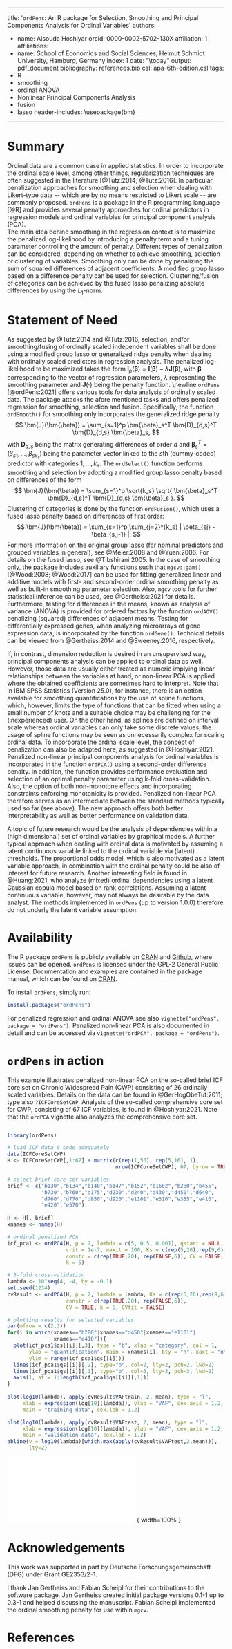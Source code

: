 
---
title: '``ordPens``: An R package for Selection, Smoothing and Principal Components
  Analysis for Ordinal Variables'
authors:
- name: Aisouda Hoshiyar
  orcid: 0000-0002-5702-130X
  affiliation: 1
affiliations:
- name: School of Economics and Social Sciences, Helmut Schmidt University, Hamburg, Germany
  index: 1
date: "\\today"
output: pdf_document
bibliography: references.bib
csl: apa-6th-edition.csl
tags:
- R
- smoothing
- ordinal ANOVA
- Nonlinear Principal Components Analysis
- fusion
- lasso
header-includes:
  \usepackage{bm}
---

# Summary


Ordinal data are a common case in applied statistics. In order to incorporate the ordinal scale level, among other things, regularization techniques are often suggested in the literature [@Tutz:2014; @Tutz:2016]. In particular, penalization approaches for smoothing and selection when dealing with Likert-type data -- which are by no means restricted to Likert scale -- are commonly proposed. 
``ordPens`` is a package in the R programming language [@R] and provides several penalty approaches for ordinal predictors in regression models and ordinal variables for principal component analysis (PCA).    
The main idea behind smoothing in the regression context is to maximize the penalized log-likelihood by introducing a penalty term and a tuning parameter controlling the amount of penalty. Different types of penalization can be considered, depending on whether to achieve smoothing, selection or clustering of variables. Smoothing only can be done by penalizing the sum of squared differences of adjacent coefficients. A modified group lasso based on a difference penalty can be used for selection. Clustering/fusion of categories can be achieved by the fused lasso penalizing absolute differences by using the $L_1$-norm. 

  
# Statement of Need 
 
As suggested by @Tutz:2014 and @Tutz:2016, selection, and/or smoothing/fusing of ordinally scaled independent variables shall be done using a modified group lasso or generalized ridge penalty when dealing with ordinally scaled predictors in regression analysis.
The penalized log-likelihood to be maximized takes the form $\bm{l}_p(\bm{\beta}) = \bm{l}(\bm{\beta}) - \lambda \bm{J}(\bm{\beta})$, with $\bm{\beta}$ corresponding to the vector of regression parameters, $\lambda$ representing the smoothing parameter and $\bm{J}(\cdot)$ being the penalty function. 
\newline
`ordPens` [@ordPens:2021] offers various tools for data analysis of ordinally scaled data. The package attacks the afore mentioned tasks and offers penalized regression for smoothing, selection and fusion. 
Specifically, the function `ordSmooth()` for smoothing only incorporates the generalized ridge penalty
$$
  \bm{J}(\bm{\beta}) = \sum_{s=1}^p \bm{\beta}_s^T \bm{D}_{d,s}^T \bm{D}_{d,s} \bm{\beta}_s,
$$
with $\bm{D}_{d,s}$ being the matrix generating differences of order $d$ and $\bm{\beta}_s^T = (\beta_{s1}, ..., \beta_{sk_{s}})$ being the parameter vector linked to the $s$th (dummy-coded) predictor with categories $1,...,k_s$. The `ordSelect()` function performs smoothing and selection by adopting a modified group lasso penalty based on differences of the form
$$
  \bm{J}(\bm{\beta}) = \sum_{s=1}^p \sqrt{k_s} \sqrt{ \bm{\beta}_s^T \bm{D}_{d,s}^T \bm{D}_{d,s} \bm{\beta}_s }.
$$
Clustering of categories is done by the function `ordFusion()`, which uses a fused lasso penalty based on differences of first order:
$$
  \bm{J}(\bm{\beta}) = \sum_{s=1}^p \sum_{j=2}^{k_s}  |  \beta_{sj} -  \beta_{s,j-1} |.
$$ 
For more information on the original group lasso (for nominal predictors and grouped variables in general), see @Meier:2008 and @Yuan:2006. For details on the fused lasso, see @Tibshirani:2005.
In the case of smoothing only, the package includes auxiliary functions such that ``mgcv::gam()`` [@Wood:2008; @Wood:2017] can be used for fitting generalized linear and additive models with first- and second-order ordinal smoothing penalty as well as built-in smoothing parameter selection. Also, ``mgcv`` tools for further statistical inference can be used, see @Gertheiss:2021 for details.
Furthermore, testing for differences in the means, known as analysis of variance (ANOVA) is provided for ordered factors by the function `ordAOV()` penalizing (squared) differences of adjacent means. Testing for differentially expressed genes, when analyzing microarrays of gene expression data, is incorporated by the function `ordGene()`. 
Technical details can be viewed from @Gertheiss:2014 and @Sweeney:2016, respectively.


If, in contrast, dimension reduction is desired in an unsupervised way, principal components analysis can be applied to ordinal data as well. However, those data are usually either treated as numeric implying linear relationships between the variables at hand, or non-linear PCA is applied where the obtained 
coefficients are sometimes hard to interpret. Note that in IBM SPSS Statistics (Version 25.0), for instance, there is an option available for smoothing quantifications by the use of spline functions, which, however, limits the type of functions that can be fitted when using a small number of knots and a suitable choice may be challenging for the (inexperienced) user. On the other hand, as splines are defined on interval scale whereas ordinal variables can only take some discrete values, the usage of spline functions may be seen as unnecessarily complex for scaling ordinal data. To incorporate the ordinal scale level, the concept of penalization can also be adapted here, as suggested in @Hoshiyar:2021. Penalized non-linear principal components analysis for ordinal variables is incorporated in the function `ordPCA()` using a second-order difference penalty. In addition, the function provides performance evaluation and selection of an optimal penalty parameter using k-fold cross-validation. Also, the option of both non-monotone effects and incorporating constraints enforcing monotonicity is provided. Penalized non-linear PCA therefore serves as an intermediate between the standard methods typically used so far (see above). The new approach offers both better interpretability as well as better performance on validation data.


A topic of future research would be the analysis of dependencies within a (high dimensional) set of ordinal variables by graphical models. A further typical approach when dealing with ordinal data is motivated by assuming a latent continuous variable linked to the ordinal variable via (latent) thresholds. The proportional odds model, which is also motivated as a latent variable approach, in combination with the ordinal penalty could be also of interest for future research. Another interesting field is found in @Huang:2021, who analyze (mixed) ordinal dependencies using a latent Gaussian copula model based on rank correlations. 
Assuming a latent continuous variable, however, may not always be desirable by the data analyst. The methods implemented in `ordPens` (up to version 1.0.0) therefore do not underly the latent variable assumption. 

# Availability 
  
The R package ``ordPens`` is publicly available on [CRAN](https://cran.r-project.org/web/packages/ordPens/index.html) and [Github](https://github.com/cran/ordPens), where issues can be opened. ``ordPens`` is licensed under the GPL-2 General Public License.
Documentation and examples are contained in the package manual, which can be found on [CRAN](https://cran.r-project.org/web/packages/ordPens/ordPens.pdf). 

To install ``ordPens``, simply run:
```r
install.packages("ordPens")
```
For penalized regression and ordinal ANOVA see also ``vignette("ordPens", package = "ordPens")``. Penalized non-linear PCA is also documented in detail and can be accessed via ``vignette("ordPCA", package = "ordPens")``. 
  
# ``ordPens`` in action

This example illustrates penalized non-linear PCA on the so-called brief ICF core set on Chronic Widespread Pain (CWP) consisting of 26 ordinally scaled variables. Details on the data can be found in @GerHogObeTut:2011; type also `?ICFCoreSetCWP`.
Analysis of the so-called comprehensive core set for CWP, consisting of 67 ICF variables, is found in @Hoshiyar:2021. Note that the `ordPCA` vignette also analyzes the comprehensive core set. 
```r

library(ordPens)

# load ICF data & code adequately
data(ICFCoreSetCWP) 
H <- ICFCoreSetCWP[,1:67] + matrix(c(rep(1,50), rep(5,16), 1), 
                                   nrow(ICFCoreSetCWP), 67, byrow = TRUE)

# select brief core set variables 
brief <- c("b130","b134","b140","b147","b152","b1602","b280","b455",
           "b730","b760","d175","d230","d240","d430","d450","d640",
           "d760","d770","d850","d920","e1101","e310","e355","e410",
           "e420","e570")
           
H <- H[, brief]
xnames <- names(H)

# ordinal penalized PCA 
icf_pca1 <- ordPCA(H, p = 2, lambda = c(5, 0.5, 0.001), qstart = NULL, 
                   crit = 1e-7, maxit = 100, Ks = c(rep(5,20),rep(9,6)), 
                   constr = c(rep(TRUE,20), rep(FALSE,6)), CV = FALSE, 
                   k = 5) 

# 5-fold cross-validation
lambda <- 10^seq(4, -4, by = -0.1)
set.seed(1234) 
cvResult <- ordPCA(H, p = 2, lambda = lambda, Ks = c(rep(5,20),rep(9,6)), 
                   constr = c(rep(TRUE,20), rep(FALSE,6)), 
                   CV = TRUE, k = 5, CVfit = FALSE) 

# plotting results for selected variables
par(mfrow = c(2,3))
for(i in which(xnames=="b280"|xnames=="d450"|xnames=="e1101"|
               xnames=="e410")){
  plot(icf_pca1$qs[[i]][,3], type = "b", xlab = "category", col = 1,
       ylab = "quantification", main = xnames[i], bty = "n", xaxt = "n",
       ylim = range(icf_pca1$qs[[i]])) 
  lines(icf_pca1$qs[[i]][,2], type="b", col=2, lty=2, pch=2, lwd=2)
  lines(icf_pca1$qs[[i]][,1], type="b", col=3, lty=3, pch=3, lwd=2)
  axis(1, at = 1:length(icf_pca1$qs[[i]][,1])) 
}
  
plot(log10(lambda), apply(cvResult$VAFtrain, 2, mean), type = "l",  
     xlab = expression(log[10](lambda)), ylab = "VAF", cex.axis = 1.2,
     main = "training data", cex.lab = 1.2) 

plot(log10(lambda), apply(cvResult$VAFtest, 2, mean), type = "l",
     xlab = expression(log[10](lambda)), ylab = "VAF", cex.axis = 1.2,
     main = "validation data", cex.lab = 1.2)
abline(v = log10(lambda)[which.max(apply(cvResult$VAFtest,2,mean))], 
       lty=2)  
```
 
![Category quantifications/scores for $\lambda \to 0$ (solid black), $\lambda = 0.5$ (dashed red), $\lambda = 5$ (dotted green) (a)–(d); VAF by the first 5 principal components: (e) training data, (f) validation data with optimal $\lambda$ (dashed line).](ordPens_pca.pdf){ width=100% }

 

# Acknowledgements

This work was supported in part by Deutsche Forschungsgemeinschaft (DFG) under Grant GE2353/2-1.

I thank Jan Gertheiss and Fabian Scheipl for their contributions to the software package. 
Jan Gertheiss created initial package versions 0.1-1 up to 0.3-1 and helped discussing the manuscript. Fabian Scheipl implemented the ordinal smoothing penalty for use within ``mgcv``.

# References
